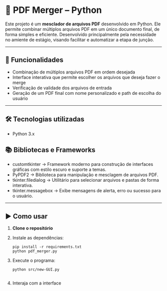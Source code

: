 # 🧩 PDF Merger – Python

Este projeto é um **mesclador de arquivos PDF** desenvolvido em Python. Ele permite combinar múltiplos arquivos PDF em um único documento final, de forma simples e eficiente.
Desenvolvido principalmente pela necessidade no amiente de estágio, visando facilitar e automatizar a etapa de junção.

---

## 📌 Funcionalidades

- Combinação de múltiplos arquivos PDF em ordem desejada
- Interface interativa que permite escolher os arquivos que deseja fazer o merge
- Verificação de validade dos arquivos de entrada
- Geração de um PDF final com nome personalizado e path de escolha do usuário
---

## 🛠️ Tecnologias utilizadas

- Python 3.x


## 📚 Bibliotecas e Frameworks
- customtkinter ->	Framework moderno para construção de interfaces gráficas com estilo escuro e suporte a temas.
- PyPDF2 ->	Biblioteca para manipulação e mesclagem de arquivos PDF.
- tkinter.filedialog ->	Utilitário para selecionar arquivos e pastas de forma interativa.
- tkinter.messagebox ->	Exibe mensagens de alerta, erro ou sucesso para o usuário.
  
---

## ▶️ Como usar

1. **Clone o repositório**

2. Instale as dependências:
    ```
   pip install -r requirements.txt
   python pdf_merger.py
    ```
   
3. Execute o programa:
    ```
   python src/new-GUI.py
      
    ```

4. Interaja com a interface
    






